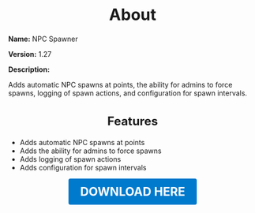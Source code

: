 <h1 style="text-align:center; font-size:2rem; font-weight:bold;">About</h1>

**Name:**
NPC Spawner

**Version:**
1.27

**Description:**

Adds automatic NPC spawns at points, the ability for admins to force spawns, logging of spawn actions, and configuration for spawn intervals.

<h2 style="text-align:center; font-size:1.5rem; font-weight:bold;">Features</h2>

- Adds automatic NPC spawns at points
- Adds the ability for admins to force spawns
- Adds logging of spawn actions
- Adds configuration for spawn intervals





<p align="center"><a href="https://github.com/LiliaFramework/Modules/raw/refs/heads/gh-pages/npcspawner.zip" style="display:inline-block;padding:12px 24px;font-size:1.5rem;font-weight:bold;text-decoration:none;color:#fff;background-color:var(--md-primary-fg-color,#007acc);border-radius:4px;">DOWNLOAD HERE</a></p>